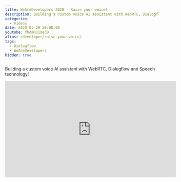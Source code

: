 ```yaml
---
title: WeAreDevelopers 2020 - Raise your voice!
description: Building a custom voice AI assistant with WebRTC, Dialogflow and Speech technology!
categories:
  - Videos
date: 2020-05-29 20:00:00
youtube: fhdmRJIXe3Q
alias: /developer/raise-your-voice/
tags:
  - Dialogflow
  - WeAreDevelopers
hidden: true
---
```


Building a custom voice AI assistant with WebRTC, Dialogflow and Speech technology!

<!--more-->

<iframe width="560" height="315" src="https://www.youtube.com/embed/fhdmRJIXe3Q" frameborder="0" allow="accelerometer; autoplay; encrypted-media; gyroscope; picture-in-picture" allowfullscreen></iframe>
